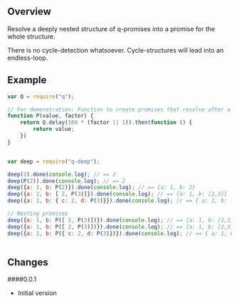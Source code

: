 Overview
--------

Resolve a deeply nested structure of q-promises into a promise for the whole structure.

There is no cycle-detection whatsoever. Cycle-structures will lead into an endless-loop.

Example
-------

```js
var Q = require("q");

// For demonstration: Function to create promises that resolve after a specified time
function P(value, factor) {
    return Q.delay(100 * (factor || 1)).then(function () {
        return value;
    })
}


var deep = require("q-deep");

deep(2).done(console.log); // == 2
deep(P(2)).done(console.log); // == 2
deep({a: 1, b: P(2)}).done(console.log); // == {a: 1, b: 2}
deep({a: 1, b: [ 2, P(3)]}).done(console.log); // == {a: 1, b: [2,3]}
deep({a: 1, b: { c: 2, d: P(3)}}).done(console.log); // == { a: 1, b: { c: 2, d: 3 } }

// Nesting promises
deep({a: 1, b: P([ 2, P(3)])}).done(console.log); // == {a: 1, b: [2,3]}
deep({a: 1, b: P([ 2, P(3)])}).done(console.log); // == {a: 1, b: [2,3]}
deep({a: 1, b: P({ c: 2, d: P(3)})}).done(console.log); // == { a: 1, b: { c: 2, d: 3 } }
    
```



Changes
--------

####0.0.1
  * Initial version
